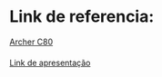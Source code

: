 # Link de referencia:
[Archer C80](https://negociun.com.br/products/archer-c80)
####
[Link de apresentação](https://drive.google.com/file/d/1DJFYTI9bxqvsWLbllFGXVYzQ7qLqiwyF/view?usp=sharing)


